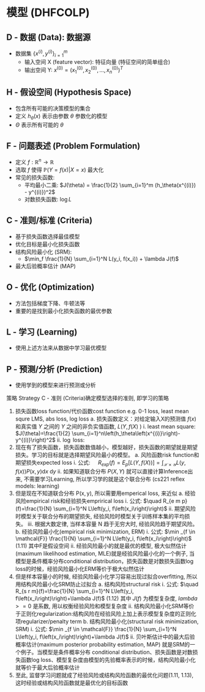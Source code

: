 

# 模型 (DHFCOLP)

## D - 数据 (Data): 数据源
- 数据集 $\{x^{(i)}, y^{(i)}\}_{i=1}^m$
  - 输入空间 X (feature vector): 特征向量 (特征空间的简单组合)
  - 输出空间 Y: $x^{(0)} = (x_1^{(0)}, x_2^{(0)}, ..., x_n^{(0)})^T$

## H - 假设空间 (Hypothesis Space)
- 包含所有可能的决策模型的集合
- 定义 $h_\theta(x)$ 表示由参数 $\theta$ 参数化的模型
- $\Theta$ 表示所有可能的 $\theta$

## F - 问题表述 (Problem Formulation)
- 定义 $f: \mathbb{R}^n \rightarrow \mathbb{R}$
- 选取 $f$ 使得 $\mathbb{P}(Y = f(x) | X = x)$ 最大化
- 常见的损失函数:
  - 平均最小二乘: $J(\theta) = \frac{1}{2} \sum_{i=1}^m (h_\theta(x^{(i)}) - y^{(i)})^2$
  - 对数损失函数: $\log L$

## C - 准则/标准 (Criteria)
- 基于损失函数选择最佳模型
- 优化目标是最小化损失函数
- 结构风险最小化 (SRM):
  - $\min_f \frac{1}{N} \sum_{i=1}^N L(y_i, f(x_i)) + \lambda J(f)$
- 最大后验概率估计 (MAP)

## O - 优化 (Optimization)
- 方法包括梯度下降、牛顿法等
- 重要的是找到最小化损失函数的最优参数

## L - 学习 (Learning)
- 使用上述方法来从数据中学习最优模型

## P - 预测/分析 (Prediction)
- 使用学到的模型来进行预测或分析

策略
Strategy
C - 准则 (Criteria)确定模型选择的准则, 即学习的策略

1. 损失函数loss function/代价函数cost function e.g. 0-1 loss, least mean squre LMS, abs loss, log loss
a. 损失函数定义：对给定输入X的预测值 $f(x)$ 和真实值 $Y$ 之间的 $Y$ 之间的非负实值函数, $L(Y, f(X)$ )
i. least mean square: $J(\theta)=\frac{1}{2} \sum_{i=1}^n\left(h_\theta\left(x^{(i)}\right)-y^{(i)}\right)^2$
ii. $\log$ loss:
2. 现在有了损失函数，损失函数数值越小，模型越好，损失函数的期望就是期望损失。学习的目标就是选择期望风险最小的模型。
a. 风险函数risk function和期望损失expected loss
i. 公式: $\quad R_{e x p}(f)=E_p[L(Y, f(X))]=\int_{\mathcal{X} \times \mathcal{Y}} L(y, f(x)) P(x, y) \mathrm{d} x \mathrm{~d} y$
ii. 如果知道联合分布 $P(X, Y)$ 就可以直接计算Inference出来, 不需要学习Learning, 所以学习学的就是这个联合分布 (cs221 reflex models: learning)
3. 但是现在不知道联合分布 $\mathrm{P}(\mathrm{x}, \mathrm{y})$, 所以需要用emperical loss, 来近似
a. 经验风险empirical risk和经验损失emprirical loss
i. 公式: $\quad R_{e m p}(f)=\frac{1}{N} \sum_{i=1}^N L\left(y_i, f\left(x_i\right)\right)$
ii. 期望风险时模型关于联合分布的期望损失, 经验风险时模型关于训练样本集的平均损失。
iii. 根据大数定律, 当样本容量 $\mathrm{N}$ 趋于无穷大时, 经验风险趋于期望风险。
b. 经验风险最小化(empirical risk minimization, ERM)
i. 公式: $\min _{f \in \mathcal{F}} \frac{1}{N} \sum_{i=1}^N L\left(y_i, f\left(x_i\right)\right)$
(1.11) 其中F是假设空间
ii. 经验风险最小的就是最优的模型, 极大似然估计(maximum likelihood estimation, MLE)就是经验风险最小化的一个例子, 当模型是条件概率分布conditional distribution，损失函数是对数损失函数log loss的时候，经验风险最小化ERM等价于极大似然估计
4. 但是样本容量小的时候, 经验风险最小化学习容易出现过拟合overfitting, 所以用结构风险最小化SRM防止过拟合
a. 结构风险structural risk
i. 公式: $\quad R_{s r m}(f)=\frac{1}{N} \sum_{i=1}^N L\left(y_i, f\left(x_i\right)\right)+\lambda J(f)$
(1.12) 其中 $J(f)$ 为模型复杂度, $l a m b d a>=0$ 是系数, 用以权衡经验风险和模型复杂度
ii. 结构风险最小化SRM等价于正则化regularization:结构风险在经验风险上加上表示模型复杂度的正则化项regularizer/penalty term
b. 结构风险最小化(structural risk minimization, SRM)
i. 公式: $\min _{f \in \mathcal{F}} \frac{1}{N} \sum_{i=1}^N L\left(y_i, f\left(x_i\right)\right)+\lambda J(f)$
ii. 贝叶斯估计中的最大后验概率估计(maximum posterior probability estimation, MAP) 就是SRM的一个例子。当模型是条件概率分布 conditional distribution、损失函数是对数损失函数log loss、模型复杂度由模型的先验概率表示的时候，结构风险最小化就等价于最大后验概率估计
5. 至此, 监督学习问题就成了经验风险或结构风险函数的最优化问题(1.11, 1.13), 这时经验或结构风险函数就是最优化的目标函数